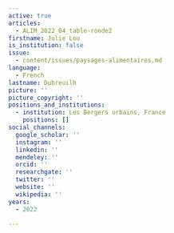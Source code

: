 ```yaml
---
active: true
articles:
  - ALIM_2022_04_table-ronde2
firstname: Julie Lou
is_institution: false
issue:
  - content/issues/paysages-alimentaires.md
language:
  - French
lastname: Dubreuilh
picture: ''
picture_copyright: ''
positions_and_institutions:
  - institution: Les Bergers urbains, France
    positions: []
social_channels:
  google_scholar: ''
  instagram: ''
  linkedin: ''
  mendeley: ''
  orcid: ''
  researchgate: ''
  twitter: ''
  website: ''
  wikipedia: ''
years:
  - 2022

---
```

